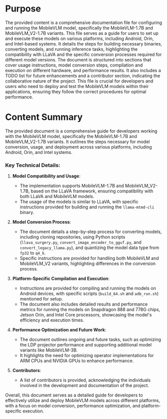 # Purpose
The provided content is a comprehensive documentation file for configuring and running the MobileVLM model, specifically the MobileVLM-1.7B and MobileVLM_V2-1.7B variants. This file serves as a guide for users to set up and execute these models on various platforms, including Android, Orin, and Intel-based systems. It details the steps for building necessary binaries, converting models, and running inference tasks, highlighting the compatibility with LLaVA and the specific conversion processes required for different model versions. The document is structured into sections that cover usage instructions, model conversion steps, compilation and execution on different hardware, and performance results. It also includes a TODO list for future enhancements and a contributor section, indicating the collaborative nature of the project. This file is crucial for developers and users who need to deploy and test the MobileVLM models within their applications, ensuring they follow the correct procedures for optimal performance.
# Content Summary
The provided document is a comprehensive guide for developers working with the MobileVLM model, specifically the MobileVLM-1.7B and MobileVLM_V2-1.7B variants. It outlines the steps necessary for model conversion, usage, and deployment across various platforms, including Android, Orin, and Intel systems.

### Key Technical Details:

1. **Model Compatibility and Usage**:
   - The implementation supports MobileVLM-1.7B and MobileVLM_V2-1.7B, based on the LLaVA framework, ensuring compatibility with both LLaVA and MobileVLM models.
   - The usage of the models is similar to LLaVA, with specific instructions provided for building and running the `llama-mtmd-cli` binary.

2. **Model Conversion Process**:
   - The document details a step-by-step process for converting models, including cloning repositories, using Python scripts (`llava_surgery.py`, `convert_image_encoder_to_gguf.py`, and `convert_legacy_llama.py`), and quantizing the model data type from `fp32` to `q4_k`.
   - Specific instructions are provided for handling both MobileVLM and MobileVLM_V2 variants, highlighting differences in the conversion process.

3. **Platform-Specific Compilation and Execution**:
   - Instructions are provided for compiling and running the models on Android devices, with specific scripts (`build_64.sh` and `adb_run.sh`) mentioned for setup.
   - The document also includes detailed results and performance metrics for running the models on Snapdragon 888 and 778G chips, Jetson Orin, and Intel Core processors, showcasing the model's efficiency and execution times.

4. **Performance Optimization and Future Work**:
   - The document outlines ongoing and future tasks, such as optimizing the LDP projector performance and supporting additional model variants like MobileVLM-3B.
   - It highlights the need for optimizing operator implementations for ARM CPUs and NVIDIA GPUs to enhance performance.

5. **Contributors**:
   - A list of contributors is provided, acknowledging the individuals involved in the development and documentation of the project.

Overall, this document serves as a detailed guide for developers to effectively utilize and deploy MobileVLM models across different platforms, with a focus on model conversion, performance optimization, and platform-specific execution.
